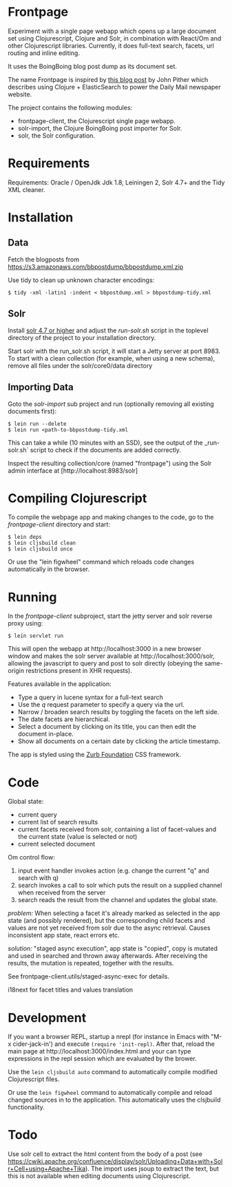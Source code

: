 # Frontpage

Experiment with a single page webapp which opens up a large document set
using Clojurescript, Clojure and Solr, in combination with
React/Om and other Clojurescript libraries. Currently, it does full-text
search, facets, url routing and inline editing.

It uses the BoingBoing blog post dump as its document set.

The name Frontpage is inspired by [this blog post](http://www.pitheringabout.com/?p=1018) by John Pither which describes
using Clojure + ElasticSearch to power the Daily Mail newspaper website.

The project contains the following modules:
* frontpage-client, the Clojurescript single page webapp.
* solr-import, the Clojure BoingBoing post importer for Solr.
* solr, the Solr configuration.


# Requirements

Requirements: Oracle / OpenJdk Jdk 1.8, Leiningen 2, Solr 4.7+ and
the Tidy XML cleaner.

# Installation

## Data

Fetch the blogposts from https://s3.amazonaws.com/bbpostdump/bbpostdump.xml.zip

Use tidy to clean up unknown character encodings:
```
$ tidy -xml -latin1 -indent < bbpostdump.xml > bbpostdump-tidy.xml
```

## Solr
Install [solr 4.7 or higher](http://lucene.apache.org/solr) and adjust the
_run-solr.sh_ script in the toplevel directory of the project to your installation directory.

Start solr with the run_solr.sh script, it will start a Jetty server at port 8983.
To start with a clean collection (for example, when using a new schema), remove all files under the
solr/core0/data directory

## Importing Data
Goto the _solr-import_ sub project and run (optionally removing all
existing documents first):
```
$ lein run --delete
$ lein run <path-to-bbpostdump-tidy.xml
```

This can take a while (10 minutes with an SSD), see the output of the _run-solr.sh` script to check
if the documents are added correctly.

Inspect the resulting collection/core (named "frontpage") using the Solr admin interface
at [http://localhost:8983/solr]

# Compiling Clojurescript
To compile the webpage app and making changes to the code, go to the _frontpage-client_ directory and start:
```
$ lein deps
$ lein cljsbuild clean
$ lein cljsbuild once
```

Or use the "lein figwheel" command which reloads code changes automatically in the browser.

# Running

In the _frontpage-client_ subproject, start the jetty server and solr reverse proxy using:
```
$ lein servlet run
```
This will open the webapp at http://localhost:3000 in a new browser window
and makes the solr server available at http://localhost:3000/solr, allowing
the javascript to query and post to solr directly (obeying the same-origin restrictions present in XHR requests).

Features available in the application:

* Type a query in lucene syntax for a full-text search
* Use the _q_ request parameter to specify a query via the url.
* Narrow / broaden search results by toggling the facets on the left side.
* The date facets are hierarchical.
* Select a document by clicking on its title, you can then edit the
  document in-place.
* Show all documents on a certain date by clicking the article timestamp.

The app is styled using the [Zurb Foundation](foundation.zurb.com) CSS framework.

# Code
Global state:
- current query
- current list of search results
- current facets received from solr, containing a list of facet-values and the current state (value is selected or
  not)
- current selected document


Om control flow:
1. input event handler invokes action (e.g. change the current "q" and search with q)
2. search invokes a call to solr which puts the result on a supplied channel when received from the server
3. search reads the result from the channel and updates the global state.

*problem:* When selecting a facet it's already marked as selected in the app state (and possibly rendered), but the
corresponding child facets and values are not yet received from solr due to the async retrieval.
Causes inconsistent app state, react errors etc.

*solution:* "staged async execution", app state is "copied", copy is mutated and used in searched and thrown away
afterwards. After receiving the results, the mutation is repeated, together with the results.

See frontpage-client.utils/staged-async-exec for details. 

i18next for facet titles and values translation

# Development
If you want a browser REPL, startup a nrepl (for instance in Emacs with "M-x
cider-jack-in') and execute
`(require 'init-repl)`. After that, reload the main page at http://localhost:3000/index.html and your can type
expressions in the repl session which are evaluated by the brower.

Use the `lein cljsbuild auto` command to automatically compile modified
Clojurescript files.

Or use the `lein figwheel` command to automatically compile and reload changed sources in to the application. This
automatically uses the clsjbuild functionality.

# Todo

Use solr cell to extract the html content from the body of a post (see
https://cwiki.apache.org/confluence/display/solr/Uploading+Data+with+Solr+Cell+using+Apache+Tika).
The import uses jsoup to extract the text, but this is not available when
editing documents using Clojurescript.



